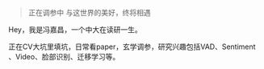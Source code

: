 > 正在调参中
> 与这世界的美好，终将相遇

Hey，我是冯嘉昌，一个中大在读研一生。

正在CV大坑里填坑，日常看paper，玄学调参，研究兴趣包括VAD、Sentiment 、Video、脸部识别、迁移学习等。



